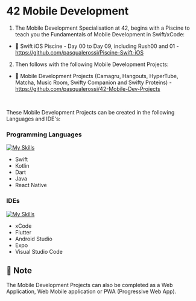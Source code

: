 # 42 Mobile Development

1. The Mobile Development Specialisation at 42, begins with a Piscine to teach you the Fundamentals of Mobile Development in Swift/xCode:

- :iphone: Swift iOS Piscine - Day 00 to Day 09, including Rush00 and 01 - https://github.com/pasqualerossi/Piscine-Swift-iOS

2. Then follows with the following Mobile Development Projects:

- :iphone: Mobile Development Projects (Camagru, Hangouts, HyperTube, Matcha, Music Room, Swifty Companion and Swifty Proteins) - https://github.com/pasqualerossi/42-Mobile-Dev-Projects

<br>

These Mobile Development Projects can be created in the following Languages and IDE's:

### Programming Languages

[![My Skills](https://skillicons.dev/icons?i=swift,kotlin,dart,java,react)](https://skillicons.dev)

- Swift
- Kotlin
- Dart
- Java
- React Native

### IDEs

[![My Skills](https://skillicons.dev/icons?i=flutter,androidstudio,vercel,vscode)](https://skillicons.dev)

- xCode
- Flutter
- Android Studio
- Expo
- Visual Studio Code

## :bell: Note

The Mobile Development Projects can also be completed as a Web Application, Web Mobile application or PWA (Progressive Web App).
